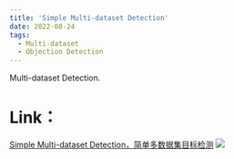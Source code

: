 ```yaml
---
title: 'Simple Multi-dataset Detection'
date: 2022-08-24
tags:
  - Multi-dataset
  - Objection Detection
---
```


Multi-dataset Detection.

Link：
======
<a href="https://zhuanlan.zhihu.com/p/557221372">Simple Multi-dataset Detection，简单多数据集目标检测</a>
<img src="https://img.shields.io/badge/in-%E7%9F%A5%E4%B9%8E-blue">&emsp;

